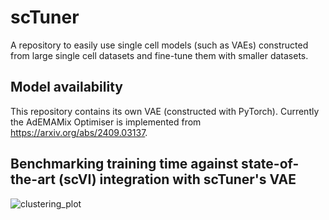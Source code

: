 # scTuner
A repository to easily use single cell models (such as VAEs) constructed from large single cell datasets and fine-tune them with smaller datasets.

## Model availability
This repository contains its own VAE (constructed with PyTorch). Currently the AdEMAMix Optimiser is implemented from https://arxiv.org/abs/2409.03137.

## Benchmarking training time against state-of-the-art (scVI) integration with scTuner's VAE
![clustering_plot](imgs/training_benchmark.png)
